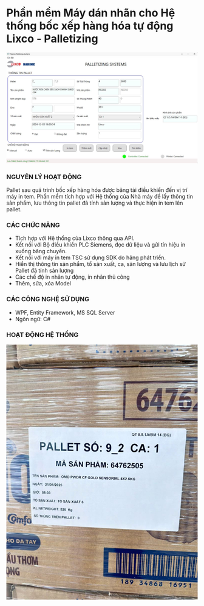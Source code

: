 # Phần mềm Máy dán nhãn cho Hệ thống bốc xếp hàng hóa tự động Lixco - Palletizing
![Palletizing System](/assets/palletizing-system.jpg)
### NGUYÊN LÝ HOẠT ĐỘNG
Pallet sau quá trình bốc xếp hàng hóa được băng tải điều khiển đến vị trí máy in tem. Phần mềm tích hợp với Hệ thống của Nhà máy để lấy thông tin sản phẩm, lưu thông tin pallet đã tính sản lượng và thực hiện in tem lên pallet. 
### CÁC CHỨC NĂNG
- Tích hợp với Hệ thống của Lixco thông qua API.
- Kết nối với Bộ điều khiển PLC Siemens, đọc dữ liệu và gửi tín hiệu in xuống băng chuyền.
- Kết nối với máy in tem TSC sử dụng SDK do hãng phát triển.
- Hiển thị thông tin sản phẩm, tổ sản xuất, ca, sản lượng và lưu lịch sử Pallet đã tính sản lượng
- Các chế độ in nhãn tự động, in nhãn thủ công
- Thêm, sửa, xóa Model
### CÁC CÔNG NGHỆ SỬ DỤNG
- WPF, Entity Framework, MS SQL Server
- Ngôn ngữ: C#
### HOẠT ĐỘNG HỆ THỐNG
![Palletizing System](/assets/lixco.jpg)

